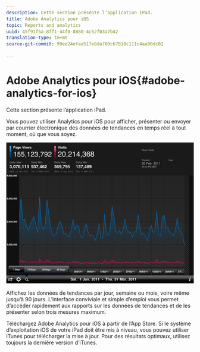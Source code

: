 ```yaml
---
description: Cette section présente l’application iPad.
title: Adobe Analytics pour iOS
topic: Reports and analytics
uuid: 45f91f5a-8ff1-44f0-8880-4c52f03a7b42
translation-type: tm+mt
source-git-commit: 99ee24efaa517e8da700c67818c111c4aa90dc02

---
```



# Adobe Analytics pour iOS{#adobe-analytics-for-ios}

Cette section présente l’application iPad.

Vous pouvez utiliser Analytics pour iOS pour afficher, présenter ou envoyer par courrier électronique des données de tendances en temps réel à tout moment, où que vous soyez.

![](assets/ipad.png)

Affichez les données de tendances par jour, semaine ou mois, voire même jusqu’à 90 jours. L’interface conviviale et simple d’emploi vous permet d’accéder rapidement aux rapports sur les données de tendances et de les présenter selon trois mesures maximum. 

Téléchargez Adobe Analytics pour iOS à partir de l’App Store. Si le système d’exploitation iOS de votre iPad doit être mis à niveau, vous pouvez utiliser iTunes pour télécharger la mise à jour. Pour des résultats optimaux, utilisez toujours la dernière version d’iTunes.
